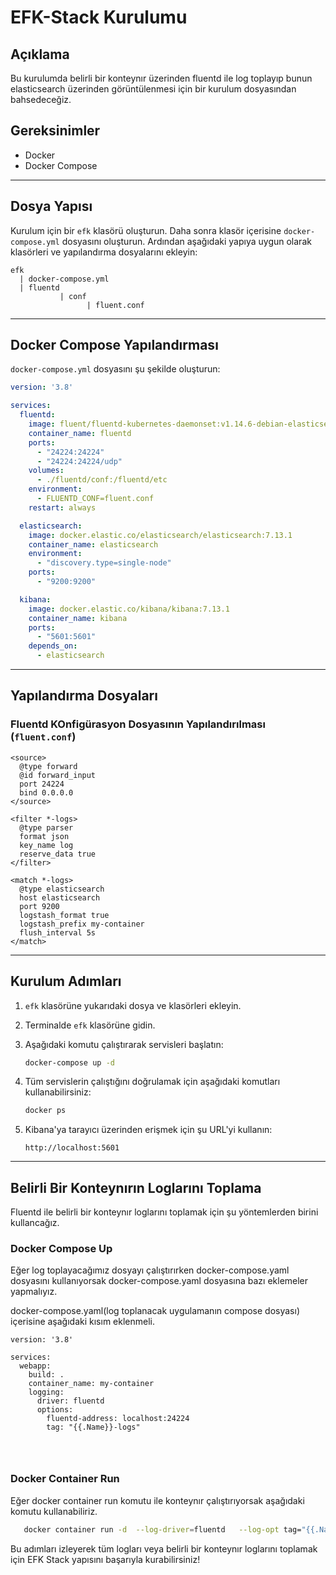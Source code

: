 
# EFK-Stack Kurulumu
## Açıklama
Bu kurulumda belirli bir konteynır üzerinden fluentd ile log toplayıp bunun elasticsearch üzerinden görüntülenmesi için bir kurulum dosyasından bahsedeceğiz.

## Gereksinimler

- Docker
- Docker Compose

---

## Dosya Yapısı

Kurulum için bir `efk` klasörü oluşturun. Daha sonra klasör içerisine `docker-compose.yml` dosyasını oluşturun. Ardından aşağıdaki yapıya uygun olarak klasörleri ve yapılandırma dosyalarını ekleyin:

```
efk
  | docker-compose.yml
  | fluentd
           | conf
                 | fluent.conf

```

---

## Docker Compose Yapılandırması

`docker-compose.yml` dosyasını şu şekilde oluşturun:

```yaml
version: '3.8'

services:
  fluentd:
    image: fluent/fluentd-kubernetes-daemonset:v1.14.6-debian-elasticsearch7-1.0
    container_name: fluentd
    ports:
      - "24224:24224"
      - "24224:24224/udp"
    volumes:
      - ./fluentd/conf:/fluentd/etc
    environment:
      - FLUENTD_CONF=fluent.conf
    restart: always

  elasticsearch:
    image: docker.elastic.co/elasticsearch/elasticsearch:7.13.1
    container_name: elasticsearch
    environment:
      - "discovery.type=single-node"
    ports:
      - "9200:9200"

  kibana:
    image: docker.elastic.co/kibana/kibana:7.13.1
    container_name: kibana
    ports:
      - "5601:5601"
    depends_on:
      - elasticsearch

```

---

## Yapılandırma Dosyaları


### Fluentd KOnfigürasyon Dosyasının Yapılandırılması (`fluent.conf`)

```plaintext
<source>
  @type forward
  @id forward_input
  port 24224
  bind 0.0.0.0
</source>

<filter *-logs>
  @type parser
  format json
  key_name log
  reserve_data true
</filter>

<match *-logs>
  @type elasticsearch
  host elasticsearch
  port 9200
  logstash_format true
  logstash_prefix my-container
  flush_interval 5s
</match>

```

---

## Kurulum Adımları

1. `efk` klasörüne yukarıdaki dosya ve klasörleri ekleyin.
2. Terminalde `efk` klasörüne gidin.
3. Aşağıdaki komutu çalıştırarak servisleri başlatın:

   ```bash
   docker-compose up -d
   ```

4. Tüm servislerin çalıştığını doğrulamak için aşağıdaki komutları kullanabilirsiniz:

   ```bash
   docker ps
   ```

5. Kibana'ya tarayıcı üzerinden erişmek için şu URL'yi kullanın:

   ```
   http://localhost:5601
   ```

---

## Belirli Bir Konteynırın Loglarını Toplama

Fluentd ile belirli bir konteynır loglarını toplamak için şu yöntemlerden birini kullancağız.

### Docker Compose Up

Eğer log toplayacağımız dosyayı çalıştırırken docker-compose.yaml dosyasını kullanıyorsak docker-compose.yaml dosyasına bazı eklemeler yapmalıyız.

docker-compose.yaml(log toplanacak uygulamanın compose dosyası) içerisine aşağıdaki kısım eklenmeli.
```
version: '3.8'

services:
  webapp:
    build: .
    container_name: my-container
    logging:
      driver: fluentd
      options:
        fluentd-address: localhost:24224
        tag: "{{.Name}}-logs"
    
 
    
```


### Docker Container Run

Eğer docker container run komutu ile konteynır çalıştırıyorsak aşağıdaki komutu kullanabiliriz.

```bash
   docker container run -d  --log-driver=fluentd   --log-opt tag="{{.Name}}-logs"   --name ${container-name} ${image-name}
```


Bu adımları izleyerek tüm logları veya belirli bir konteynır loglarını toplamak için EFK Stack yapısını başarıyla kurabilirsiniz!

